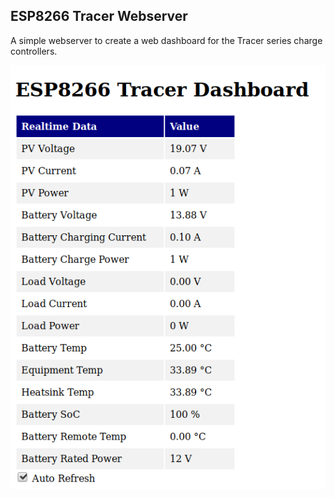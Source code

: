 ## ESP8266 Tracer Webserver

A simple webserver to create a web dashboard for the Tracer series charge controllers. 

![screenshot of realtime_data page](realtime_data.png)
